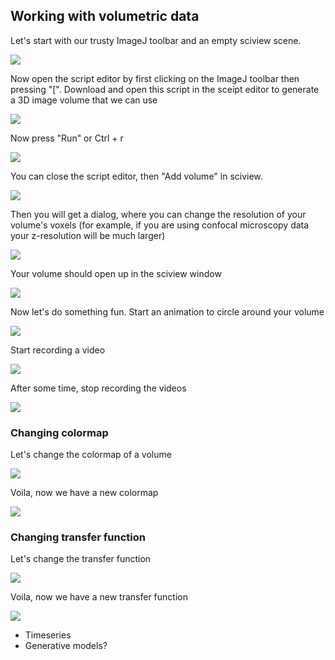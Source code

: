 ## Working with volumetric data

Let's start with our trusty ImageJ toolbar and an empty sciview scene.

![](../.gitbook/assets/basics/volumetric-data/imagej-empty-sciview.png)

Now open the script editor by first clicking on the ImageJ toolbar then pressing "[". Download and open this script in the sceipt editor to generate a 3D image volume that we can use

![](../.gitbook/assets/basics/volumetric-data/open-generate-test-volume-script.png)

Now press "Run" or Ctrl + r

![](../.gitbook/assets/basics/volumetric-data/generate-test-volume-output.png)

You can close the script editor, then "Add volume" in sciview.

![](../.gitbook/assets/basics/volumetric-data/add-volume.png)

Then you will get a dialog, where you can change the resolution of your volume's voxels (for example, if you are using confocal microscopy data your z-resolution will be much larger)

![](../.gitbook/assets/basics/volumetric-data/add-volume-dialog.png)

Your volume should open up in the sciview window

![](../.gitbook/assets/basics/volumetric-data/opened-volume-in-sciview.png)

Now let's do something fun. Start an animation to circle around your volume

![](../.gitbook/assets/basics/volumetric-data/circle-around-volume.png)

Start recording a video

![](../.gitbook/assets/basics/volumetric-data/start-recording-video.png)

After some time, stop recording the videos

![](../.gitbook/assets/basics/volumetric-data/stop-recording-video.png)

### Changing colormap

Let's change the colormap of a volume

![](../.gitbook/assets/basics/volumetric-data/set-colormap.png)

Voila, now we have a new colormap

![](../.gitbook/assets/basics/volumetric-data/red-green-colormap.png)

### Changing transfer function

Let's change the transfer function

![](../.gitbook/assets/basics/volumetric-data/set-transfer-function.png)

Voila, now we have a new transfer function

![](../.gitbook/assets/basics/volumetric-data/adjusted-transfer-function.png)



- Timeseries
- Generative models?
